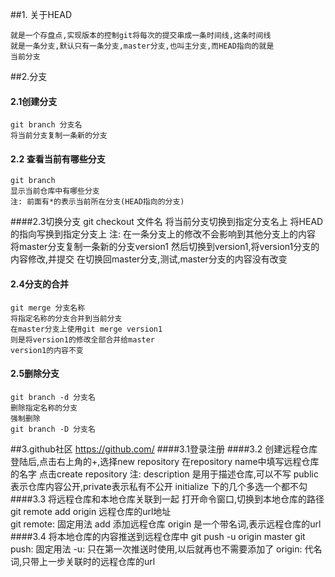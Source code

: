 ##1. 关于HEAD

    就是一个存盘点,实现版本的控制git将每次的提交串成一条时间线,这条时间线
    就是一条分支,默认只有一条分支,master分支,也叫主分支,而HEAD指向的就是
    当前分支  

##2.分支

####    2.1创建分支
    git branch 分支名
    将当前分支复制一条新的分支
    
#### 2.2 查看当前有哪些分支
    git branch
    显示当前仓库中有哪些分支
    注: 前面有*的表示当前所在分支(HEAD指向的分支)
####2.3切换分支
    git checkout 文件名
    将当前分支切换到指定分支名上
    将HEAD的指向写换到指定分支上
    注: 在一条分支上的修改不会影响到其他分支上的内容
        将master分支复制一条新的分支version1
        然后切换到version1,将version1分支的内容修改,并提交
        在切换回master分支,测试,master分支的内容没有改变
#### 2.4分支的合并
    git merge 分支名称
    将指定名称的分支合并到当前分支
    在master分支上使用git merge version1
    则是将version1的修改全部合并给master
    version1的内容不变
    
#### 2.5删除分支
    git branch -d 分支名
    删除指定名称的分支
    强制删除
    git branch -D 分支名
##3.github社区
https://github.com/
####3.1登录注册
####3.2 创建远程仓库
    登陆后,点击右上角的+,选择new repository
    在repository name中填写远程仓库的名字
    点击create repository
    注: description   是用于描述仓库,可以不写
        public        表示仓库内容公开,private表示私有不公开
        initialize    下的几个多选一个都不勾
####3.3 将远程仓库和本地仓库关联到一起
    打开命令窗口,切换到本地仓库的路径
    git remote add origin 远程仓库的url地址    
    git remote: 固定用法
    add 添加远程仓库
    origin 是一个带名词,表示远程仓库的url    
####3.4 将本地仓库的内容推送到远程仓库中
    git push -u origin master
    git push: 固定用法
    -u: 只在第一次推送时使用,以后就再也不需要添加了
    origin: 代名词,只带上一步关联时的远程仓库的url
